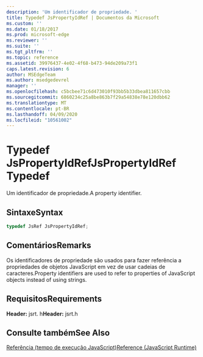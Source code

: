 ```yaml
---
description: 'Um identificador de propriedade. '
title: Typedef JsPropertyIdRef | Documentos da Microsoft
ms.custom: ''
ms.date: 01/18/2017
ms.prod: microsoft-edge
ms.reviewer: ''
ms.suite: ''
ms.tgt_pltfrm: ''
ms.topic: reference
ms.assetid: 39976437-4e02-4f68-b473-94de209a73f1
caps.latest.revision: 6
author: MSEdgeTeam
ms.author: msedgedevrel
manager: ''
ms.openlocfilehash: c5bcbee71c6d473010f93bb5b33dbea811657cbb
ms.sourcegitcommit: 6860234c25a8be863b7f29a54838e78e120dbb62
ms.translationtype: MT
ms.contentlocale: pt-BR
ms.lasthandoff: 04/09/2020
ms.locfileid: "10561002"
---
```

# <span data-ttu-id="37e4a-103">Typedef JsPropertyIdRef</span><span class="sxs-lookup"><span data-stu-id="37e4a-103">JsPropertyIdRef Typedef</span></span>
<span data-ttu-id="37e4a-104">Um identificador de propriedade.</span><span class="sxs-lookup"><span data-stu-id="37e4a-104">A property identifier.</span></span>  
  
## <span data-ttu-id="37e4a-105">Sintaxe</span><span class="sxs-lookup"><span data-stu-id="37e4a-105">Syntax</span></span>  
  
```cpp  
typedef JsRef JsPropertyIdRef;  
```  
  
## <span data-ttu-id="37e4a-106">Comentários</span><span class="sxs-lookup"><span data-stu-id="37e4a-106">Remarks</span></span>  
 <span data-ttu-id="37e4a-107">Os identificadores de propriedade são usados para fazer referência a propriedades de objetos JavaScript em vez de usar cadeias de caracteres.</span><span class="sxs-lookup"><span data-stu-id="37e4a-107">Property identifiers are used to refer to properties of JavaScript objects instead of using strings.</span></span>  
  
## <span data-ttu-id="37e4a-108">Requisitos</span><span class="sxs-lookup"><span data-stu-id="37e4a-108">Requirements</span></span>  
 <span data-ttu-id="37e4a-109">**Header:** jsrt. h</span><span class="sxs-lookup"><span data-stu-id="37e4a-109">**Header:** jsrt.h</span></span>  
  
## <span data-ttu-id="37e4a-110">Consulte também</span><span class="sxs-lookup"><span data-stu-id="37e4a-110">See Also</span></span>  
 [<span data-ttu-id="37e4a-111">Referência (tempo de execução JavaScript)</span><span class="sxs-lookup"><span data-stu-id="37e4a-111">Reference (JavaScript Runtime)</span></span>](../chakra-hosting/reference-javascript-runtime.md)